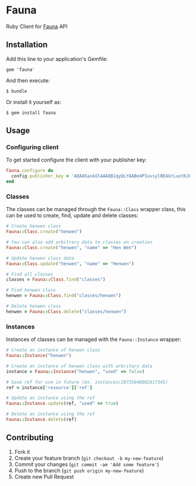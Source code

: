 # Fauna

Ruby Client for [Fauna](http://fauna.org) API

## Installation

Add this line to your application's Gemfile:

    gem 'fauna'

And then execute:

    $ bundle

Or install it yourself as:

    $ gem install fauna

## Usage

### Configuring client

To get started configure the client with your publisher key:

```ruby
Fauna.configure do
  config.publisher_key = 'AQAASaskOlAAAQBJqyQLYAABe4PIuvsylBEAUrLuxtKJ8A'
end
```

### Classes

The classes can be managed through the ``Fauna::Class`` wrapper class,
this can be used to create, find, update and delete classes:

```ruby
# Create henwen class
Fauna::Class.create("henwen")

# You can also add arbitrary data to classes on creation
Fauna::Class.create("henwen", "name" => "Hen Wen")

# Update henwen class data
Fauna::Class.update("henwen", "name" => "Henwen")

# Find all classes
classes = Fauna::Class.find("classes")

# Find henwen class
henwen = Fauna::Class.find("classes/henwen")

# Delete henwen class
henwen = Fauna::Class.delete("classes/henwen")
```

### Instances

Instances of classes can be managed with the ``Fauna::Instance``
wrapper:

```ruby
# Create an instance of henwen class
Fauna::Instance("henwen")

# Create an instance of henwen class with arbritary data
instance = Fauna::Instance("henwen", "used" => false)

# Save ref for use in future (ex. instances/20735848002617345)
ref = instance['resource']['ref']

# Update an instance using the ref
Fauna::Instance.update(ref, "used" => true)

# Delete an instance using the ref
Fauna::Instance.delete(ref)
```


## Contributing

1. Fork it
2. Create your feature branch (`git checkout -b my-new-feature`)
3. Commit your changes (`git commit -am 'Add some feature'`)
4. Push to the branch (`git push origin my-new-feature`)
5. Create new Pull Request
